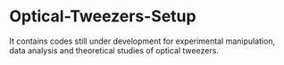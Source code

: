 # Optical-Tweezers-Setup
It contains codes still under development for experimental manipulation, data analysis and theoretical studies of optical tweezers.
